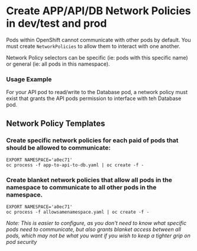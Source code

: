 # Create APP/API/DB Network Policies in dev/test and prod

Pods within OpenShift cannot communicate with other pods by default. You must create `NetworkPolicies` to allow them to
interact with one another.

Network Policy selectors can be specific (ie: pods with this specific name) or general (ie: all pods in this namespace).

### Usage Example

For your API pod to read/write to the Database pod, a network policy must exist
that grants the API pods permission to interface with teh Database pod.

## Network Policy Templates

### Create specific network policies for each paid of pods that should be allowed to communicate:

```
EXPORT NAMESPACE='a0ec71'
oc process -f app-to-api-to-db.yaml | oc create -f -
```

### Create blanket network policies that allow all pods in the namespace to communicate to all other pods in the namespace.

```
EXPORT NAMESPACE='a0ec71'
oc process -f allowsamenamespace.yaml | oc create -f -
```

_Note: This is easier to configure, as you don't need to know what specific pods need to communicate, but also grants
blanket access between all pods, which may not be what you want if you wish to keep a tighter grip on pod security_
